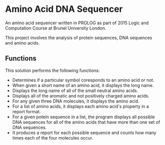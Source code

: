 # Amino Acid DNA Sequencer
An amino acid sequencer written in PROLOG as part of 2015 Logic and Computation Course at Brunel University London.

This project involves the analysis of protein sequences, DNA sequences and amino acids.

## Functions
This solution performs the following functions:
* Determines if a particular symbol coresponds to an amino acid or not.
* When given a short name of an amino acid, it displays the long name.
* Displays the long name of all of the small neutral amino acids.
* Displays all of the aromatic and not positively charged amino acids.
* For any given three DNA molecules, it displays the amino acid.
* For a list of amino acids, it displays each amino acid's property in a report format.
* For a given potein sequence in a list, the program displays all possible DNA sequences for all of the amino acids that have more than one set of DNA sequences.
* It produces a report for each possible sequence and counts how many times each of the four molecules occur.
